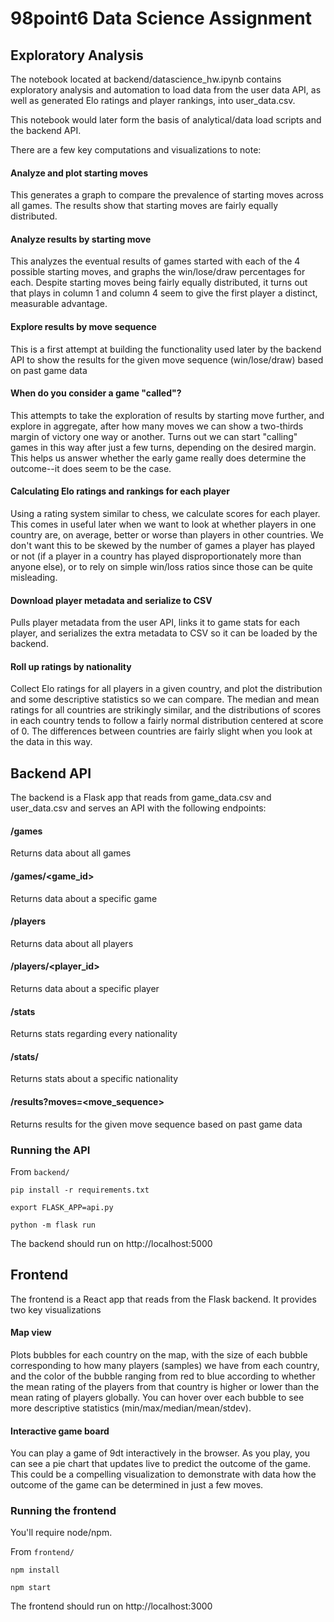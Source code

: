 # 98point6 Data Science Assignment

## Exploratory Analysis
The notebook located at backend/datascience_hw.ipynb contains exploratory analysis
and automation to load data from the user data API, as well as generated Elo ratings
and player rankings, into user_data.csv.

This notebook would later form the basis of analytical/data load scripts and the
backend API.

There are a few key computations and visualizations to note:

#### Analyze and plot starting moves
This generates a graph to compare the prevalence of starting moves across all games.
The results show that starting moves are fairly equally distributed.

#### Analyze results by starting move
This analyzes the eventual results of games started with each of the 4 possible
starting moves, and graphs the win/lose/draw percentages for each. Despite starting
moves being fairly equally distributed, it turns out that plays in column 1 and column
4 seem to give the first player a distinct, measurable advantage.

#### Explore results by move sequence
This is a first attempt at building the functionality used later by the backend
API to show the results for the given move sequence (win/lose/draw) based
on past game data

#### When do you consider a game "called"?
This attempts to take the exploration of results by starting move further, and
explore in aggregate, after how many moves we can show a two-thirds margin of victory
one way or another. Turns out we can start "calling" games in this way after just
a few turns, depending on the desired margin. This helps us answer whether the
early game really does determine the outcome--it does seem to be the case.

#### Calculating Elo ratings and rankings for each player
Using a rating system similar to chess, we calculate scores for each player. This
comes in useful later when we want to look at whether players in one country are,
on average, better or worse than players in other countries. We don't want this to
be skewed by the number of games a player has played or not (if a player in a country
has played disproportionately more than anyone else), or to rely on simple
win/loss ratios since those can be quite misleading.

#### Download player metadata and serialize to CSV
Pulls player metadata from the user API, links it to game stats for each player, and
serializes the extra metadata to CSV so it can be loaded by the backend.

#### Roll up ratings by nationality
Collect Elo ratings for all players in a given country, and plot the distribution and
some descriptive statistics so we can compare. The median and mean ratings for all
countries are strikingly similar, and the distributions of scores in each country
tends to follow a fairly normal distribution centered at score of 0. The differences
between countries are fairly slight when you look at the data in this way.

## Backend API
The backend is a Flask app that reads from game_data.csv and user_data.csv and
serves an API with the following endpoints:

#### /games
Returns data about all games

#### /games/<game_id>
Returns data about a specific game

#### /players
Returns data about all players

#### /players/<player_id>
Returns data about a specific player

#### /stats
Returns stats regarding every nationality

#### /stats/<nationality>
Returns stats about a specific nationality

#### /results?moves=<move_sequence>
Returns results for the given move sequence based on past game data

### Running the API
From `backend/`

`pip install -r requirements.txt`

`export FLASK_APP=api.py`

`python -m flask run`

The backend should run on http://localhost:5000

## Frontend
The frontend is a React app that reads from the Flask backend. It provides two key
visualizations

#### Map view
Plots bubbles for each country on the map, with the size of each bubble corresponding
to how many players (samples) we have from each country, and the color of the bubble
ranging from red to blue according to whether the mean rating of the players from
that country is higher or lower than the mean rating of players globally. You can hover
over each bubble to see more descriptive statistics (min/max/median/mean/stdev).

#### Interactive game board
You can play a game of 9dt interactively in the browser. As you play, you can see
a pie chart that updates live to predict the outcome of the game. This could be a
compelling visualization to demonstrate with data how the outcome of the game can be
determined in just a few moves.

### Running the frontend
You'll require node/npm.

From `frontend/`

`npm install`

`npm start`

The frontend should run on http://localhost:3000
